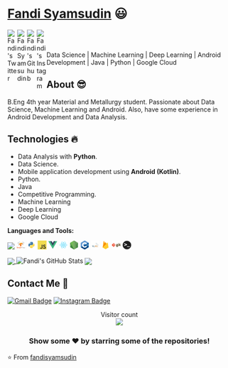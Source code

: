  # <a href="https://www.linkedin.com/in/fandi-syamsudin-54293a1a0/">Fandi Syamsudin</a> :smiley:
 
 <a href="https://twitter.com/syamsudin_fandi">
  <img align="left" alt="Fandi's Twitter" width="22px" src="https://cdn.jsdelivr.net/npm/simple-icons@v3/icons/twitter.svg" />
</a>
<a href="https://www.linkedin.com/in/fandi-syamsudin-54293a1a0">
  <img align="left" alt="Fandi Syamsudin" width="22px" src="https://cdn.jsdelivr.net/npm/simple-icons@v3/icons/linkedin.svg" />
</a>
<a href="https://github.com/fandisyamsudin">
  <img align="left" alt="Fandi's Github" width="22px" src="https://cdn.jsdelivr.net/npm/simple-icons@v3/icons/github.svg" />
</a>
<a href="https://instagram.com/fandi.syamsudin19">
  <img align="left" alt="Fandi's Instagram" width="22px" src="https://cdn.jsdelivr.net/npm/simple-icons@v3/icons/instagram.svg" />
</a>

<br/>
<br/>

Data Science | Machine Learning | Deep Learning | Android Development | Java | Python | Google Cloud 

## About :sunglasses:
B.Eng 4th year Material and Metallurgy student. Passionate about Data Science, Machine Learning and Android. Also, have some experience in Android Development and Data Analysis.

## Technologies :fire:
- Data Analysis with **Python**.
- Data Science.
- Mobile application development using **Android (Kotlin)**.
- Python.
- Java
- Competitive Programming.
- Machine Learning
- Deep Learning
- Google Cloud

**Languages and Tools:**  

<code><img height="20" src="https://pytorch.org/assets/images/pytorch-logo.png"></code>
<code><img height="20" src="https://raw.githubusercontent.com/github/explore/80688e429a7d4ef2fca1e82350fe8e3517d3494d/topics/tensorflow/tensorflow.png"></code>
<code><img height="20" src="https://raw.githubusercontent.com/github/explore/80688e429a7d4ef2fca1e82350fe8e3517d3494d/topics/python/python.png"></code>
<code><img height="20" src="https://raw.githubusercontent.com/github/explore/80688e429a7d4ef2fca1e82350fe8e3517d3494d/topics/javascript/javascript.png"></code>
<code><img height="20" src="https://raw.githubusercontent.com/github/explore/80688e429a7d4ef2fca1e82350fe8e3517d3494d/topics/vue/vue.png"></code>
<code><img height="20" src="https://raw.githubusercontent.com/github/explore/80688e429a7d4ef2fca1e82350fe8e3517d3494d/topics/react/react.png"></code>
<code><img height="20" src="https://raw.githubusercontent.com/github/explore/80688e429a7d4ef2fca1e82350fe8e3517d3494d/topics/nodejs/nodejs.png"></code>
<code><img height="20" src="https://raw.githubusercontent.com/github/explore/80688e429a7d4ef2fca1e82350fe8e3517d3494d/topics/cpp/cpp.png"></code>
<code><img height="20" src="https://raw.githubusercontent.com/github/explore/80688e429a7d4ef2fca1e82350fe8e3517d3494d/topics/mysql/mysql.png"></code>
<code><img height="20" src="https://raw.githubusercontent.com/github/explore/80688e429a7d4ef2fca1e82350fe8e3517d3494d/topics/firebase/firebase.png"></code>
<code><img height="20" src="https://raw.githubusercontent.com/github/explore/80688e429a7d4ef2fca1e82350fe8e3517d3494d/topics/git/git.png"></code>
<code><img height="20" src="https://raw.githubusercontent.com/github/explore/80688e429a7d4ef2fca1e82350fe8e3517d3494d/topics/terminal/terminal.png"></code>


<a href="https://github.com/fandisyamsudin">
  <img align="center" src="https://github-readme-stats.vercel.app/api/top-langs/?username=ashwanisng&theme=radical&hide=glsl,python" />
</a>

<img src="https://github-readme-stats.vercel.app/api?username=fandisyamsudin&&show_icons=true&theme=radical&line_height=27&v=5" alt="Fandi's GitHub Stats" />


<a href="https://github.com/fandisyamsudin/skin-cancer">
  <!-- Change the `github-readme-stats.anuraghazra1.vercel.app` to `github-readme-stats.vercel.app`  -->
  <img align="center" src="https://github-readme-stats.vercel.app/api/pin/?username=fandisyamsudin&repo=skin-cancer&theme=radical" />
</a>    


##  Contact Me :speech_balloon:
[![Gmail Badge](https://img.shields.io/badge/-fandisyamsudin20@gmail.com-c14438?style=flat-square&logo=Gmail&logoColor=white&link=mailto:fandisyamsudin20@gmail.com)](mailto:fandisyamsudin20@gmail.com) [![Instagram Badge](https://img.shields.io/badge/-@fandi.syamsudin19-e4405f?style=flat-square&labelColor=f94877&logo=instagram&logoColor=white&link=https://www.instagram.com/fandi.syamsudin19/)](https://www.instagram.com/fandi.syamsudin19/)

<p align="center"> 
  Visitor count<br>
  <img src="https://profile-counter.glitch.me/ashwanisng/count.svg" />
</p>


<div align="center">

### Show some ❤️ by starring some of the repositories!

</div>

⭐️ From [fandisyamsudin](https://github.com/fandisyamsudin)



